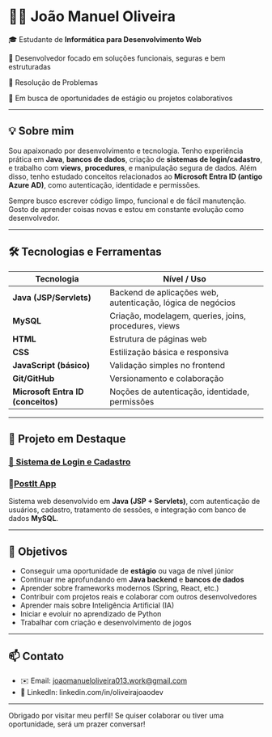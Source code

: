 # 👨‍💻 João Manuel Oliveira

🎓 Estudante de **Informática para Desenvolvimento Web**

📍 Desenvolvedor focado em soluções funcionais, seguras e bem estruturadas

🧠 Resolução de Problemas

🚀 Em busca de oportunidades de estágio ou projetos colaborativos

---

## 💡 Sobre mim

Sou apaixonado por desenvolvimento e tecnologia. Tenho experiência prática em **Java**, **bancos de dados**, criação de **sistemas de login/cadastro**, e trabalho com **views**, **procedures**, e manipulação segura de dados. Além disso, tenho estudado conceitos relacionados ao **Microsoft Entra ID (antigo Azure AD)**, como autenticação, identidade e permissões.

Sempre busco escrever código limpo, funcional e de fácil manutenção. Gosto de aprender coisas novas e estou em constante evolução como desenvolvedor.

---

## 🛠️ Tecnologias e Ferramentas

| Tecnologia     | Nível / Uso |
|----------------|-------------|
| **Java (JSP/Servlets)** | Backend de aplicações web, autenticação, lógica de negócios |
| **MySQL**       | Criação, modelagem, queries, joins, procedures, views |
| **HTML**        | Estrutura de páginas web |
| **CSS**         | Estilização básica e responsiva |
| **JavaScript (básico)** | Validação simples no frontend |
| **Git/GitHub**  | Versionamento e colaboração |
| **Microsoft Entra ID (conceitos)** | Noções de autenticação, identidade, permissões |

---

## 🔗 Projeto em Destaque

### [🔐 Sistema de Login e Cadastro](https://github.com/JoaoManuelOliveira/Sistema-Login-Cadastro)
### 🔗[PostIt App](https://joaomanueloliveira.github.io/postit/)

Sistema web desenvolvido em **Java (JSP + Servlets)**, com autenticação de usuários, cadastro, tratamento de sessões, e integração com banco de dados **MySQL**.


---

## 🎯 Objetivos

- Conseguir uma oportunidade de **estágio** ou vaga de nível júnior  
- Continuar me aprofundando em **Java backend** e **bancos de dados**  
- Aprender sobre frameworks modernos (Spring, React, etc.)  
- Contribuir com projetos reais e colaborar com outros desenvolvedores
- Aprender mais sobre Inteligência Artificial (IA)
- Iniciar e evoluir no aprendizado de Python
- Trabalhar com criação e desenvolvimento de jogos
  
---

## 📫 Contato

- ✉️ Email: joaomanueloliveira013.work@gmail.com
- 💼 LinkedIn: linkedin.com/in/oliveirajoaodev
---

 Obrigado por visitar meu perfil! Se quiser colaborar ou tiver uma oportunidade, será um prazer conversar!
